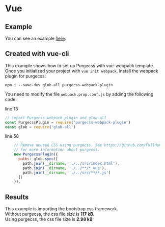# Vue

## Example

You can see an example [here](https://github.com/FullHuman/purgecss/tree/master/examples/with-vue/).

## Created with vue-cli

This example shows how to set up Purgecss with vue-webpack template.  
Once you initialized your project with `vue init webpack`, install the webpack plugin for purgecss:

```text
npm i --save-dev glob-all purgecss-webpack-plugin
```

You need to modify the file `webpack.prop.conf.js` by adding the following code:

line 13

```javascript
// import Purgecss webpack plugin and glob-all
const PurgecssPlugin = require('purgecss-webpack-plugin')
const glob = require('glob-all')
```

line 58

```javascript
    // Remove unused CSS using purgecss. See https://github.com/FullHuman/purgecss
    // for more information about purgecss.
    new PurgecssPlugin({
      paths: glob.sync([
        path.join(__dirname, './../src/index.html'),
        path.join(__dirname, './../**/*.vue'),
        path.join(__dirname, './../src/**/*.js')
      ])
    }),
```

## Results

This example is importing the bootstrap css framework.  
Without purgecss, the css file size is **117 kB**.  
Using purgecss, the css file size is **2.98 kB**

